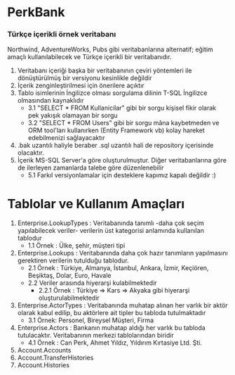 # PerkBank
### Türkçe içerikli örnek veritabanı

Northwind, AdventureWorks, Pubs gibi veritabanlarına alternatif; eğitim amaçlı kullanılabilecek ve Türkçe içerikli bir veritabanıdır.

  1. Veritabanı içeriği başka bir veritabanının çeviri yöntemleri ile dönüştürülmüş bir versiyonu kesinlikle değildir
  2. İçerik zenginleştirilmesi için önerilere açıktır
  3. Tablo isimlerinin İngilizce olması sorgulama dilinin T-SQL İngilizce olmasından kaynaklıdır
     - 3.1 "SELECT * FROM Kullanicilar" gibi bir sorgu kişisel fikir olarak pek yakışık olamayan bir sorgu
     - 3.2 "SELECT * FROM  Users" gibi bir sorgu mâna kaybetmeden ve ORM tool'ları kullanırken (Entity Framework vb) kolay hareket edebilmenizi sağlayacaktır
  4. .bak uzantılı haliyle beraber .sql uzantılı hali de repository içerisinde olacaktır.
  5. İçerik MS-SQL Server'a göre oluşturulmuştur. Diğer veritabanlarına göre de ilerleyen zamanlarda talebe göre düzenlenebilir
     - 5.1 Farkıl versiyonlamalar için desteklere kapımız kapalı değildir :)


# Tablolar ve Kullanım Amaçları
  1. Enterprise.LookupTypes : Veritabanında tanımlı -daha çok seçim yapılabilecek veriler- verilerin üst kategorisi anlamında kullanılan tablodur
     - 1.1 Örnek : Ülke, şehir, müşteri tipi
  2. Enterprise.Lookups : Veritabanında daha çok hazır tanımların yapılmasını gerektiren verilerin tutulduğu tablodur.
     - 2.1 Örnek : Türkiye, Almanya, İstanbul, Ankara, İzmir, Keçiören, Beşiktaş, Dolar, Euro, Havale
     - 2.2 Veriler arasında hiyerarşi kulabilmektedir
       - 2.2.1 Örnek : Türkiye => Kars => Akyaka gibi hiyerarşi oluşturulabilmektedir
  3. Enterprise.ActorTypes : Veritabanında muhatap alınan her varlık bir aktör olarak kabul edilip, bu aktörlere ait tipler bu tabloda tutulmaktadır
     - 3.1 Örnek: Personel, Bireysel Müşteri, Firma
  4. Enterprise.Actors : Bankanın muhatap aldığı her varlık bu tabloda tutulacaktır. Veritabanının merkezi tablolarından biridir
     - 4.1 Örnek : Can Perk, Ahmet Yıldız, Yıldırım Kırtasiye Ltd. Şti.
  5. Account.Accounts
  6. Account.TransferHistories
  7. Account.Histories
  
